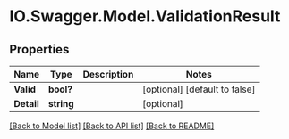 # IO.Swagger.Model.ValidationResult
## Properties

Name | Type | Description | Notes
------------ | ------------- | ------------- | -------------
**Valid** | **bool?** |  | [optional] [default to false]
**Detail** | **string** |  | [optional] 

[[Back to Model list]](../README.md#documentation-for-models) [[Back to API list]](../README.md#documentation-for-api-endpoints) [[Back to README]](../README.md)

